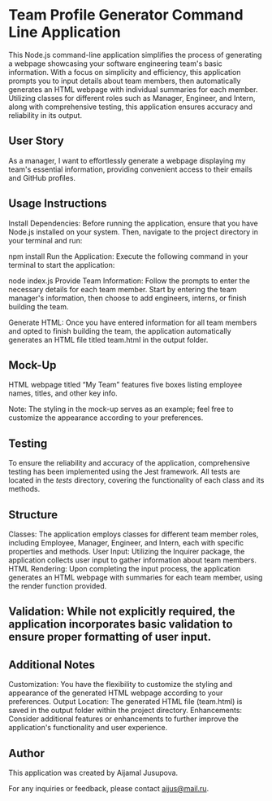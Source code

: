 # Team Profile Generator Command Line Application
This Node.js command-line application simplifies the process of generating a webpage showcasing your software engineering team's basic information. With a focus on simplicity and efficiency, this application prompts you to input details about team members, then automatically generates an HTML webpage with individual summaries for each member. Utilizing classes for different roles such as Manager, Engineer, and Intern, along with comprehensive testing, this application ensures accuracy and reliability in its output.

## User Story
As a manager, I want to effortlessly generate a webpage displaying my team's essential information, providing convenient access to their emails and GitHub profiles.

## Usage Instructions
Install Dependencies: Before running the application, ensure that you have Node.js installed on your system. Then, navigate to the project directory in your terminal and run:


npm install
Run the Application: Execute the following command in your terminal to start the application:


node index.js
Provide Team Information: Follow the prompts to enter the necessary details for each team member. Start by entering the team manager's information, then choose to add engineers, interns, or finish building the team.

Generate HTML: Once you have entered information for all team members and opted to finish building the team, the application automatically generates an HTML file titled team.html in the output folder.

## Mock-Up
HTML webpage titled “My Team” features five boxes listing employee names, titles, and other key info.

Note: The styling in the mock-up serves as an example; feel free to customize the appearance according to your preferences.

## Testing
To ensure the reliability and accuracy of the application, comprehensive testing has been implemented using the Jest framework. All tests are located in the _tests_ directory, covering the functionality of each class and its methods.

## Structure
Classes: The application employs classes for different team member roles, including Employee, Manager, Engineer, and Intern, each with specific properties and methods.
User Input: Utilizing the Inquirer package, the application collects user input to gather information about team members.
HTML Rendering: Upon completing the input process, the application generates an HTML webpage with summaries for each team member, using the render function provided.
## Validation: While not explicitly required, the application incorporates basic validation to ensure proper formatting of user input.
## Additional Notes
Customization: You have the flexibility to customize the styling and appearance of the generated HTML webpage according to your preferences.
Output Location: The generated HTML file (team.html) is saved in the output folder within the project directory.
Enhancements: Consider additional features or enhancements to further improve the application's functionality and user experience.
## Author
This application was created by Aijamal Jusupova.

For any inquiries or feedback, please contact aijus@mail.ru.
